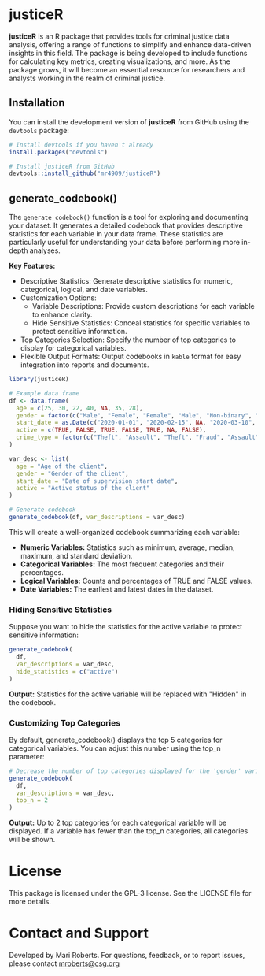 # justiceR

**justiceR** is an R package that provides tools for criminal justice data analysis, offering a range of functions to simplify and enhance data-driven insights in this field. The package is being developed to include functions for calculating key metrics, creating visualizations, and more. As the package grows, it will become an essential resource for researchers and analysts working in the realm of criminal justice.

## Installation

You can install the development version of **justiceR** from GitHub using the `devtools` package:

``` r
# Install devtools if you haven't already
install.packages("devtools")

# Install justiceR from GitHub
devtools::install_github("mr4909/justiceR")
```

## generate_codebook()

The `generate_codebook()` function is a tool for exploring and documenting your dataset. It generates a detailed codebook that provides descriptive statistics for each variable in your data frame. These statistics are particularly useful for understanding your data before performing more in-depth analyses.

**Key Features:**

-   Descriptive Statistics: Generate descriptive statistics for numeric, categorical, logical, and date variables.
-   Customization Options:
    -   Variable Descriptions: Provide custom descriptions for each variable to enhance clarity.
    -   Hide Sensitive Statistics: Conceal statistics for specific variables to protect sensitive information.
-   Top Categories Selection: Specify the number of top categories to display for categorical variables.
-   Flexible Output Formats: Output codebooks in `kable` format for easy integration into reports and documents.

``` r
library(justiceR)

# Example data frame
df <- data.frame(
  age = c(25, 30, 22, 40, NA, 35, 28),
  gender = factor(c("Male", "Female", "Female", "Male", "Non-binary", "Female", "Male")),
  start_date = as.Date(c("2020-01-01", "2020-02-15", NA, "2020-03-10", "2020-04-20", "2020-05-25", "2020-06-30")),
  active = c(TRUE, FALSE, TRUE, FALSE, TRUE, NA, FALSE),
  crime_type = factor(c("Theft", "Assault", "Theft", "Fraud", "Assault", "Theft", "Robbery"))
)

var_desc <- list(
  age = "Age of the client",
  gender = "Gender of the client",
  start_date = "Date of supervision start date",
  active = "Active status of the client"
)

# Generate codebook
generate_codebook(df, var_descriptions = var_desc)
```
This will create a well-organized codebook summarizing each variable:

- **Numeric Variables:** Statistics such as minimum, average, median, maximum, and standard deviation.
- **Categorical Variables:** The most frequent categories and their percentages.
- **Logical Variables:** Counts and percentages of TRUE and FALSE values.
- **Date Variables:** The earliest and latest dates in the dataset.

### Hiding Sensitive Statistics

Suppose you want to hide the statistics for the active variable to protect sensitive information:

``` r
generate_codebook(
  df, 
  var_descriptions = var_desc, 
  hide_statistics = c("active")
)
```

**Output:** Statistics for the active variable will be replaced with "Hidden" in the codebook.

### Customizing Top Categories

By default, generate_codebook() displays the top 5 categories for categorical variables. You can adjust this number using the top_n parameter:

``` r
# Decrease the number of top categories displayed for the 'gender' variable
generate_codebook(
  df, 
  var_descriptions = var_desc, 
  top_n = 2
)
```

**Output:** Up to 2 top categories for each categorical variable will be displayed. If a variable has fewer than the top_n categories, all categories will be shown.

# License

This package is licensed under the GPL-3 license. See the LICENSE file for more details.

# Contact and Support

Developed by Mari Roberts. For questions, feedback, or to report issues, please contact [mroberts\@csg.org](mailto:mroberts@csg.org)

